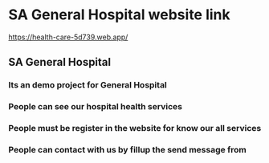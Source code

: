 # SA General Hospital website link

https://health-care-5d739.web.app/

## SA General Hospital

### Its an demo project for General Hospital

### People can see our hospital health services

### People must be register in the website for know our all services 

### People can contact with us by fillup the send message from


